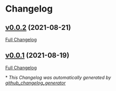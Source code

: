 # Changelog

## [v0.0.2](https://github.com/illandril/FoundryVTT-grid-labels/tree/v0.0.2) (2021-08-21)

[Full Changelog](https://github.com/illandril/FoundryVTT-grid-labels/compare/v0.0.1...v0.0.2)

## [v0.0.1](https://github.com/illandril/FoundryVTT-grid-labels/tree/v0.0.1) (2021-08-19)

[Full Changelog](https://github.com/illandril/FoundryVTT-grid-labels/compare/b1904fecad6d12d128da658adab29cf02c71ef75...v0.0.1)



\* *This Changelog was automatically generated by [github_changelog_generator](https://github.com/github-changelog-generator/github-changelog-generator)*
